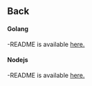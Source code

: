 ## Back
#### Golang
-README is available [here.](https://github.com/shrif-web/HW01-WebProgramming/blob/main/Server/back/go/README.md)
#### Nodejs
-README is available [here.](https://github.com/shrif-web/HW01-WebProgramming/blob/main/Server/back/nodejs/README.md)

